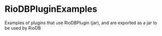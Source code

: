 # RioDBPluginExamples
Examples of plugins that use RioDBPlugin (jar), and are exported as a jar to be used by RioDB
